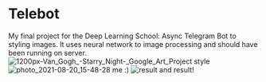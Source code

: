 # Telebot
My final project for the Deep Learning School: Async Telegram Bot to styling images. It uses neural network to image processing and should have been running on server.
![1200px-Van_Gogh_-_Starry_Night_-_Google_Art_Project](https://user-images.githubusercontent.com/64960130/131171679-f3524465-661b-4b66-9628-df94510cb2e8.jpg) style
![photo_2021-08-20_15-48-28](https://user-images.githubusercontent.com/64960130/131171685-78bca8ab-32ea-4576-956e-4d346e5c4f02.jpg) me :)
![result](https://user-images.githubusercontent.com/64960130/131171795-0f0791d8-a915-411c-ad1c-918760856c71.jpg) and result!
